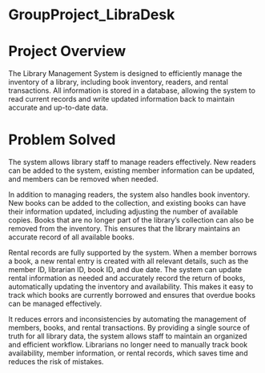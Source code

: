 # GroupProject_LibraDesk

# Project Overview

The Library Management System is designed to efficiently manage the inventory of a library, including book inventory, readers, and rental transactions. All information is stored in a database, allowing the system to read current records and write updated information back to maintain accurate and up-to-date data. 

# Problem Solved

The system allows library staff to manage readers effectively. New readers can be added to the system, existing member information can be updated, and members can be removed when needed.

In addition to managing readers, the system also handles book inventory. New books can be added to the collection, and existing books can have their information updated, including adjusting the number of available copies. Books that are no longer part of the library’s collection can also be removed from the inventory. This ensures that the library maintains an accurate record of all available books.

Rental records are fully supported by the system. When a member borrows a book, a new rental entry is created with all relevant details, such as the member ID, librarian ID, book ID, and due date. The system can update rental information as needed and accurately record the return of books, automatically updating the inventory and availability. This makes it easy to track which books are currently borrowed and ensures that overdue books can be managed effectively.

It reduces errors and inconsistencies by automating the management of members, books, and rental transactions. By providing a single source of truth for all library data, the system allows staff to maintain an organized and efficient workflow. Librarians no longer need to manually track book availability, member information, or rental records, which saves time and reduces the risk of mistakes.

